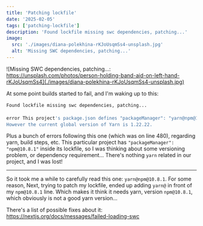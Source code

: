 ```yaml
---
title: 'Patching lockfile'
date: '2025-02-05'
tags: ['patching-lockfile']
description: 'Found lockfile missing swc dependencies, patching...'
image:
  src: './images/diana-polekhina-rKJoUsqmSs4-unsplash.jpg'
  alt: 'Missing SWC dependencies, patching...'
---
```


![Missing SWC dependencies, patching...: https://unsplash.com/photos/person-holding-band-aid-on-left-hand-rKJoUsqmSs4](./images/diana-polekhina-rKJoUsqmSs4-unsplash.jpg)

At some point builds started to fail, and I'm waking up to this:

```bash
Found lockfile missing swc dependencies, patching...

error This project's package.json defines "packageManager": "yarn@npm@10.8.1".
However the current global version of Yarn is 1.22.22.
```

Plus a bunch of errors following this one (which was on line 480), regarding yarn, build steps, etc. This particular project has `"packageManager": "npm@10.8.1"` inside its lockfile, so I was thinking about some versioning problem, or dependency requirement... There's nothing `yarn` related in our project, and I was lost!

---

So it took me a while to carefully read this one: `yarn@npm@10.8.1`. For some reason, Next, trying to patch my lockfile, ended up adding `yarn@` in front of my `npm@10.8.1` line. Which makes it think it needs yarn, version `npm@10.8.1`, which obviously is not a good yarn version...

There's a list of possible fixes about it: https://nextjs.org/docs/messages/failed-loading-swc
